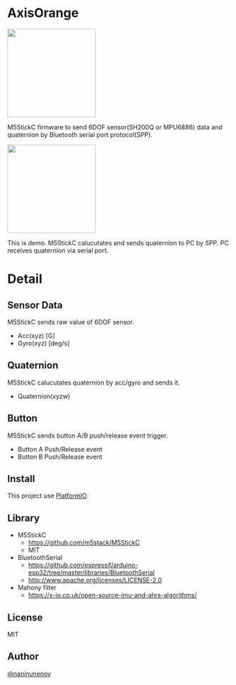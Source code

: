 AxisOrange
===

<img src="https://github.com/naninunenoy/AxisOrange/blob/doc/doc/logo.png?raw=true" width="200" />

M5StickC firmware to send 6DOF sensor(SH200Q or MPU6886) data and quaternion by Bluetooth serial port protocol(SPP).

<img src="https://github.com/naninunenoy/AxisOrange/blob/doc/doc/demo.gif?raw=true" width="200" />

This is demo. M5StickC calucutates and sends quaternion to PC by SPP.
PC receives quaternion via serial port.

# Detail

## Sensor Data

M5StickC sends raw value of 6DOF sensor.

* Acc(xyz) [G]
* Gyro(xyz) [deg/s]

## Quaternion

M5StickC calucutates quaternion by acc/gyro and sends it.

* Quaternion(xyzw)

## Button

M5StickC sends button A/B push/release event trigger.

* Button A Push/Release event
* Button B Push/Release event

## Install
This project use [PlatformIO](https://platformio.org/).

## Library
 * M5StickC
    - https://github.com/m5stack/M5StickC
    - MIT
 * BluetoothSerial
    - https://github.com/espressif/arduino-esp32/tree/master/libraries/BluetoothSerial
    - http://www.apache.org/licenses/LICENSE-2.0
 * Mahony filter
    - https://x-io.co.uk/open-source-imu-and-ahrs-algorithms/

## License
MIT

## Author
[@naninunenoy](https://github.com/naninunenoy)
